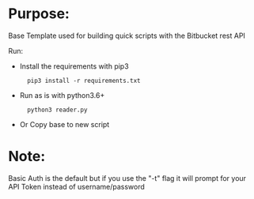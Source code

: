 # Purpose:
Base Template used for building quick scripts with the Bitbucket rest API

Run:
* Install the requirements with pip3

        pip3 install -r requirements.txt

* Run as is with python3.6+

        python3 reader.py

* Or Copy base to new script


# Note:
Basic Auth is the default but if you use the "-t" flag it will prompt for your API Token instead of username/password
